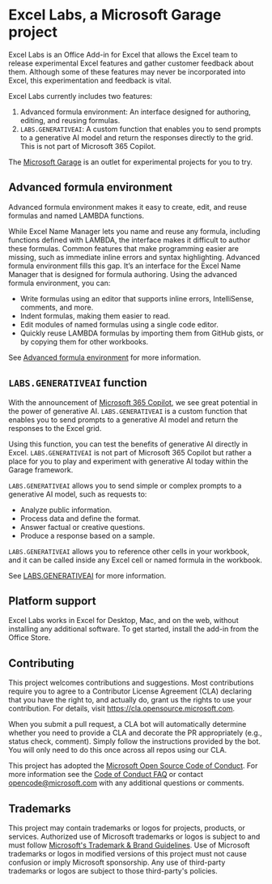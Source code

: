 # Excel Labs, a Microsoft Garage project

Excel Labs is an Office Add-in for Excel that allows the Excel team to release experimental Excel features and gather customer feedback about them. Although some of these features may never be incorporated into Excel, this experimentation and feedback is vital.

Excel Labs currently includes two features:

1. Advanced formula environment: An interface designed for authoring, editing, and reusing formulas.
1. `LABS.GENERATIVEAI`: A custom function that enables you to send prompts to a generative AI model and return the responses directly to the grid. This is not part of Microsoft 365 Copilot.

The [Microsoft Garage](https://garage.microsoft.com) is an outlet for experimental projects for you to try.

## Advanced formula environment

Advanced formula environment makes it easy to create, edit, and reuse formulas and named LAMBDA functions.

While Excel Name Manager lets you name and reuse any formula, including functions defined with LAMBDA, the interface makes it difficult to author these formulas. Common features that make programming easier are missing, such as immediate inline errors and syntax highlighting. Advanced formula environment fills this gap. It’s an interface for the Excel Name Manager that is designed for formula authoring. Using the advanced formula environment, you can:

- Write formulas using an editor that supports inline errors, IntelliSense, comments, and more.
- Indent formulas, making them easier to read.
- Edit modules of named formulas using a single code editor.
- Quickly reuse LAMBDA formulas by importing them from GitHub gists, or by copying them for other workbooks.

See [Advanced formula environment](/advanced-formula-environment/README.md) for more information.

## `LABS.GENERATIVEAI` function

With the announcement of [Microsoft 365 Copilot](https://blogs.microsoft.com/blog/2023/03/16/introducing-microsoft-365-copilot-your-copilot-for-work/), we see great potential in the power of generative AI. `LABS.GENERATIVEAI` is a custom function that enables you to send prompts to a generative AI model and return the responses to the Excel grid.

Using this function, you can test the benefits of generative AI directly in Excel. `LABS.GENERATIVEAI` is not part of Microsoft 365 Copilot but rather a place for you to play and experiment with generative AI today within the Garage framework.

`LABS.GENERATIVEAI` allows you to send simple or complex prompts to a generative AI model, such as requests to:

- Analyze public information.
- Process data and define the format.
- Answer factual or creative questions.
- Produce a response based on a sample.

`LABS.GENERATIVEAI` allows you to reference other cells in your workbook, and it can be called inside any Excel cell or named formula in the workbook.

See [LABS.GENERATIVEAI](/labs-generative-ai/README.md) for more information.

## Platform support

Excel Labs works in Excel for Desktop, Mac, and on the web, without installing any additional software. To get started, install the add-in from the Office Store.

## Contributing

This project welcomes contributions and suggestions.  Most contributions require you to agree to a Contributor License Agreement (CLA) declaring that you have the right to, and actually do, grant us the rights to use your contribution. For details, visit https://cla.opensource.microsoft.com.

When you submit a pull request, a CLA bot will automatically determine whether you need to provide a CLA and decorate the PR appropriately (e.g., status check, comment). Simply follow the instructions provided by the bot. You will only need to do this once across all repos using our CLA.

This project has adopted the [Microsoft Open Source Code of Conduct](https://opensource.microsoft.com/codeofconduct/). For more information see the [Code of Conduct FAQ](https://opensource.microsoft.com/codeofconduct/faq/) or contact [opencode@microsoft.com](mailto:opencode@microsoft.com) with any additional questions or comments.

## Trademarks

This project may contain trademarks or logos for projects, products, or services. Authorized use of Microsoft trademarks or logos is subject to and must follow [Microsoft's Trademark & Brand Guidelines](https://www.microsoft.com/legal/intellectualproperty/trademarks/usage/general). Use of Microsoft trademarks or logos in modified versions of this project must not cause confusion or imply Microsoft sponsorship. Any use of third-party trademarks or logos are subject to those third-party's policies.
